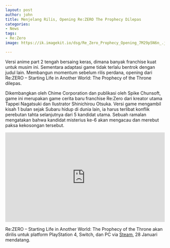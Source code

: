 ```yaml
---
layout: post
author: john
title: Menjelang Rilis, Opening Re:ZERO The Prophecy Dilepas
categories:
- News
tags:
- Re:Zero
image: https://ik.imagekit.io/dsg/Re_Zero_Prophecy_Opening_7M29p5N6n_.jpg

---
```

Versi anime part 2 tengah bersaing keras, dimana banyak franchise kuat untuk musim ini. Sementara adaptasi game tidak terlalu bentrok dengan judul lain. Membangun momentum sebelum rilis perdana, opening dari Re:ZERO – Starting Life in Another World: The Prophecy of the Throne dilepas. 

Dikembangkan oleh Chime Corporation dan publikasi oleh Spike Chunsoft, game ini merupakan game cerita baru franchise Re:Zero dari kreator utama Tappei Nagatsuki dan Ilustrator Shinichirou Otsuka. Versi game mengambil kisah 1 bulan sejak Subaru hidup di dunia lain, ia harus terlibat konflik perebutan tahta selanjutnya dari 5 kandidat utama. Sebuah ramalan mengatakan bahwa kandidat misterius ke-6 akan mengacau dan merebut paksa kekosongan tersebut.

<style>.embed-container { position: relative; padding-bottom: 56.25%; height: 0; overflow: hidden; max-width: 100%; } .embed-container iframe, .embed-container object, .embed-container embed { position: absolute; top: 0; left: 0; width: 100%; height: 100%; }</style><div class='embed-container'><iframe src='https://www.youtube.com/embed//ZvGMZx2irWU' frameborder='0' allowfullscreen></iframe></div>

Re:ZERO – Starting Life in Another World: The Prophecy of the Throne akan dirilis untuk platform PlayStation 4, Switch, dan PC via [Steam](https://store.steampowered.com/app/1277510/ReZERO_Starting_Life_in_Another_World_The_Prophecy_of_the_Throne/), 28 Januari mendatang.